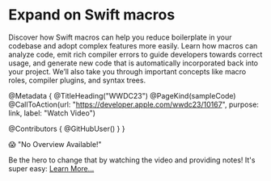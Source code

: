 # Expand on Swift macros

Discover how Swift macros can help you reduce boilerplate in your codebase and adopt complex features more easily. Learn how macros can analyze code, emit rich compiler errors to guide developers towards correct usage, and generate new code that is automatically incorporated back into your project. We’ll also take you through important concepts like macro roles, compiler plugins, and syntax trees.

@Metadata {
   @TitleHeading("WWDC23")
   @PageKind(sampleCode)
   @CallToAction(url: "https://developer.apple.com/wwdc23/10167", purpose: link, label: "Watch Video")

   @Contributors {
      @GitHubUser(<replace this with your GitHub handle>)
   }
}

😱 "No Overview Available!"

Be the hero to change that by watching the video and providing notes! It's super easy:
 [Learn More…](https://wwdcnotes.github.io/WWDCNotes/documentation/wwdcnotes/contributing)
